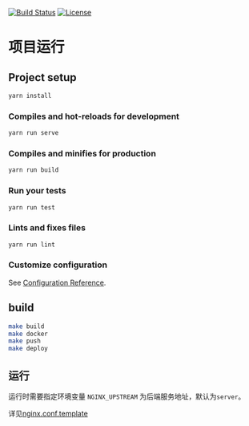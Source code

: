 [![Build Status](https://github.com/kubegems/dashboard/workflows/Main/badge.svg)](https://github.com/kubegems/dashboard/actions)
[![License](https://img.shields.io/badge/License-Apache%202.0-blue.svg)](https://opensource.org/licenses/Apache-2.0)

# 项目运行

## Project setup

```sh
yarn install
```

### Compiles and hot-reloads for development

```sh
yarn run serve
```

### Compiles and minifies for production

```sh
yarn run build
```

### Run your tests

```sh
yarn run test
```

### Lints and fixes files

```sh
yarn run lint
```

### Customize configuration

See [Configuration Reference](https://cli.vuejs.org/config/).

## build

```sh
make build
make docker
make push
make deploy
```

## 运行

运行时需要指定环境变量 `NGINX_UPSTREAM` 为后端服务地址，默认为`server`。

详见[nginx.conf.template](./nginx.conf.template)
